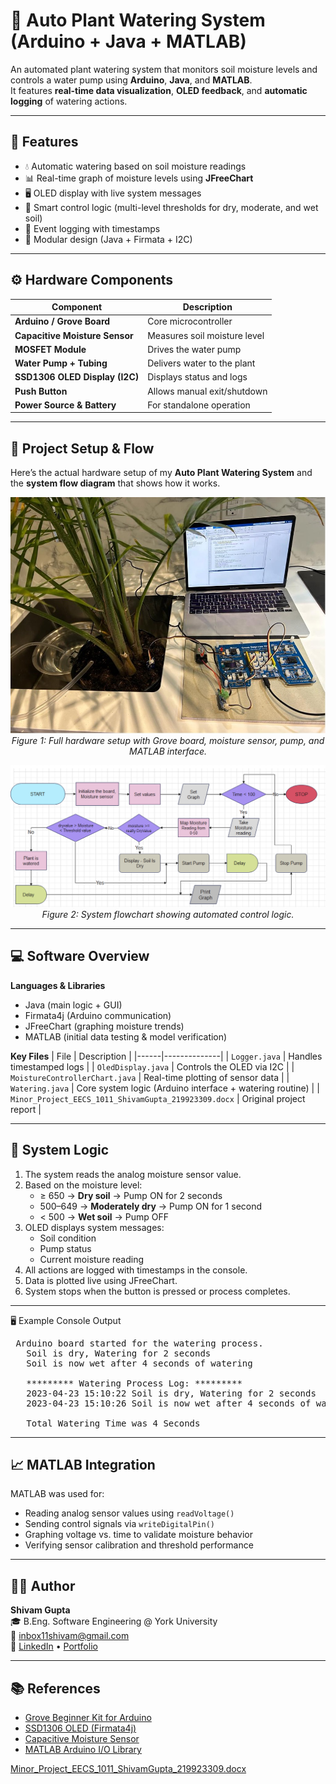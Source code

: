 # 🌿 Auto Plant Watering System (Arduino + Java + MATLAB)

An automated plant watering system that monitors soil moisture levels and controls a water pump using **Arduino**, **Java**, and **MATLAB**.  
It features **real-time data visualization**, **OLED feedback**, and **automatic logging** of watering actions.

---

## 🧩 Features
- 💧 Automatic watering based on soil moisture readings  
- 📊 Real-time graph of moisture levels using **JFreeChart**  
- 🖥️ OLED display with live system messages  
- 🧠 Smart control logic (multi-level thresholds for dry, moderate, and wet soil)  
- 🧾 Event logging with timestamps  
- 🧱 Modular design (Java + Firmata + I2C)  

---

## ⚙️ Hardware Components
| Component | Description |
|------------|-------------|
| **Arduino / Grove Board** | Core microcontroller |
| **Capacitive Moisture Sensor** | Measures soil moisture level |
| **MOSFET Module** | Drives the water pump |
| **Water Pump + Tubing** | Delivers water to the plant |
| **SSD1306 OLED Display (I2C)** | Displays status and logs |
| **Push Button** | Allows manual exit/shutdown |
| **Power Source & Battery** | For standalone operation |


---


## 🌿 Project Setup & Flow

Here’s the actual hardware setup of my **Auto Plant Watering System** and the **system flow diagram** that shows how it works.

<p align="center">
  <img src="https://github.com/shivammmmg/Auto-Plant-Watering-with-Arduino-and-Matlab/blob/main/Setup.jpg" width="600">
  <br>
  <em>Figure 1: Full hardware setup with Grove board, moisture sensor, pump, and MATLAB interface.</em>
</p>

<p align="center">
  <img src="https://github.com/shivammmmg/Auto-Plant-Watering-with-Arduino-and-Matlab/blob/main/Flowchart.png" width="600">
  <br>
  <em>Figure 2: System flowchart showing automated control logic.</em>
</p>


---

## 💻 Software Overview
**Languages & Libraries**
- Java (main logic + GUI)
- Firmata4j (Arduino communication)
- JFreeChart (graphing moisture trends)
- MATLAB (initial data testing & model verification)

**Key Files**
| File | Description |
|------|--------------|
| `Logger.java` | Handles timestamped logs |
| `OledDisplay.java` | Controls the OLED via I2C |
| `MoistureControllerChart.java` | Real-time plotting of sensor data |
| `Watering.java` | Core system logic (Arduino interface + watering routine) |
| `Minor_Project_EECS_1011_ShivamGupta_219923309.docx` | Original project report |

---

## 🧠 System Logic
1. The system reads the analog moisture sensor value.  
2. Based on the moisture level:
   - ≥ 650 → **Dry soil** → Pump ON for 2 seconds  
   - 500–649 → **Moderately dry** → Pump ON for 1 second  
   - < 500 → **Wet soil** → Pump OFF  
3. OLED displays system messages:
   - Soil condition  
   - Pump status  
   - Current moisture reading  
4. All actions are logged with timestamps in the console.
5. Data is plotted live using JFreeChart.
6. System stops when the button is pressed or process completes.

---
🖥️ Example Console Output
<pre> Arduino board started for the watering process. 
   Soil is dry, Watering for 2 seconds 
   Soil is now wet after 4 seconds of watering 
   
   ********* Watering Process Log: ********* 
   2023-04-23 15:10:22 Soil is dry, Watering for 2 seconds 
   2023-04-23 15:10:26 Soil is now wet after 4 seconds of watering 
   
   Total Watering Time was 4 Seconds </pre>


---

## 📈 MATLAB Integration
MATLAB was used for:
- Reading analog sensor values using `readVoltage()`
- Sending control signals via `writeDigitalPin()`
- Graphing voltage vs. time to validate moisture behavior
- Verifying sensor calibration and threshold performance

---

## 🧑‍💻 Author
**Shivam Gupta**  
🎓 B.Eng. Software Engineering @ York University   
📧 inbox11shivam@gmail.com  
🔗 [LinkedIn](https://linkedin.com/in/shivammmmg) • [Portfolio](https://shivammmmg.com)

---

## 📚 References
- [Grove Beginner Kit for Arduino](https://wiki.seeedstudio.com/Grove-Beginner-Kit-For-Arduino/)  
- [SSD1306 OLED (Firmata4j)](https://github.com/kurbatov/firmata4j)  
- [Capacitive Moisture Sensor](https://www.seeedstudio.com/Grove-Capacitive-Moisture-Sensor-Corrosion-Resistant.html)  
- [MATLAB Arduino I/O Library](https://www.mathworks.com/help/supportpkg/arduinoio/ref/readvoltage.html)


[Minor_Project_EECS_1011_ShivamGupta_219923309.docx](https://github.com/Shivammmmg/Auto-Plant-Watering-with-Arduino-and-Matlab/files/15446233/Minor_Project_EECS_1011_ShivamGupta_219923309.docx)
